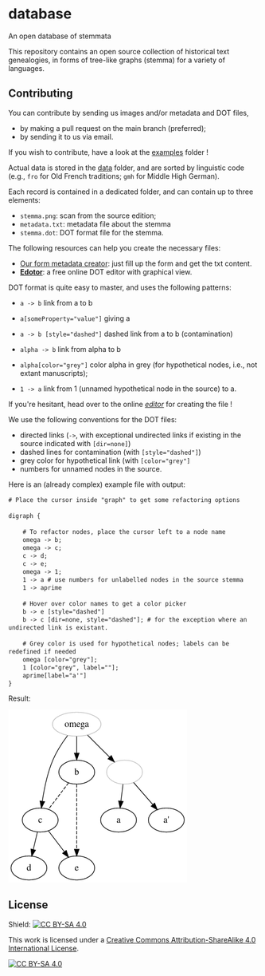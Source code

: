 # database
An open database of stemmata

This repository contains an open source collection of historical text genealogies, in forms of tree-like graphs (stemma) for a variety of languages.

## Contributing

You can contribute by sending us images and/or metadata and DOT files,

- by making a pull request on the main branch (preferred);
- by sending it to us via email.

If you wish to contribute, have a look at the [examples](./tree/master/examples) folder !

Actual data is stored in the [data](./tree/master/data) folder, and are sorted by linguistic code (e.g., `fro` for Old French traditions; `gmh` for Middle High German).

Each record is contained in a dedicated folder, and can contain up to three elements:

- `stemma.png`: scan from the source edition;
- `metadata.txt`: metadata file about the stemma
- `stemma.dot`: DOT format file for the stemma.

The following resources can help you create the necessary files:

- [Our form metadata creator](): just fill up the form and get the txt content. 
- [**Edotor**](https://edotor.net/?engine=dot?engine=dot#%23%20Place%20the%20cursor%20inside%20%22graph%22%20to%20get%20some%20refactoring%20options%0A%0Adigraph%20%7B%0A%0A%20%20%20%20%23%20To%20refactor%20nodes%2C%20place%20the%20cursor%20left%20to%20a%20node%20name%0A%20%20%20%20omega%20-%3E%20b%3B%0A%20%20%20%20omega%20-%3E%20c%3B%0A%20%20%20%20c%20-%3E%20d%3B%0A%20%20%20%20c%20-%3E%20e%3B%0A%20%20%20%20omega%20-%3E%201%3B%20%0A%20%20%20%201%20-%3E%20a%20%23%20use%20numbers%20for%20unlabelled%20nodes%20in%20the%20source%20stemma%0A%20%20%20%201%20-%3E%20aprime%0A%0A%20%20%20%20%23%20Hover%20over%20color%20names%20to%20get%20a%20color%20picker%0A%20%20%20%20b%20-%3E%20e%20%5Bstyle%3D%22dashed%22%5D%0A%20%20%20%20b%20-%3E%20c%20%5Bdir%3Dnone%2C%20style%3D%22dashed%22%5D%3B%20%23%20for%20the%20exception%20where%20an%20undirected%20link%20is%20existant.%0A%0A%20%20%20%20%23%20Grey%20color%20is%20used%20for%20hypothetical%20nodes%3B%20labels%20can%20be%20redefined%20if%20needed%0A%20%20%20%20omega%20%5Bcolor%3D%22grey%22%5D%3B%0A%20%20%20%201%20%5Bcolor%3D%22grey%22%2C%20label%3D%22%22%5D%3B%20%0A%20%20%20%20aprime%5Blabel%3D%22a'%22%5D%0A%0A%7D%0A): a free online DOT editor with graphical view.

DOT format is quite easy to master, and uses the following patterns:

- `a -> b` link from a to b
- `a[someProperty="value"]` giving a 

- `a -> b [style="dashed"]` dashed link from a to b (contamination)
- `alpha -> b` link from alpha to b
- `alpha[color="grey"]` color alpha in grey (for hypothetical nodes, i.e., not extant manuscripts);
- `1 -> a` link from 1 (unnamed hypothetical node in the source) to a.

If you're hesitant, head over to the online [*editor*](https://edotor.net/?engine=dot?engine=dot#%23%20Place%20the%20cursor%20inside%20%22graph%22%20to%20get%20some%20refactoring%20options%0A%0Adigraph%20%7B%0A%0A%20%20%20%20%23%20To%20refactor%20nodes%2C%20place%20the%20cursor%20left%20to%20a%20node%20name%0A%20%20%20%20omega%20-%3E%20b%3B%0A%20%20%20%20omega%20-%3E%20c%3B%0A%20%20%20%20c%20-%3E%20d%3B%0A%20%20%20%20c%20-%3E%20e%3B%0A%20%20%20%20omega%20-%3E%201%3B%20%0A%20%20%20%201%20-%3E%20a%20%23%20use%20numbers%20for%20unlabelled%20nodes%20in%20the%20source%20stemma%0A%20%20%20%201%20-%3E%20aprime%0A%0A%20%20%20%20%23%20Hover%20over%20color%20names%20to%20get%20a%20color%20picker%0A%20%20%20%20b%20-%3E%20e%20%5Bstyle%3D%22dashed%22%5D%0A%20%20%20%20b%20-%3E%20c%20%5Bdir%3Dnone%2C%20style%3D%22dashed%22%5D%3B%20%23%20for%20the%20exception%20where%20an%20undirected%20link%20is%20existant.%0A%0A%20%20%20%20%23%20Grey%20color%20is%20used%20for%20hypothetical%20nodes%3B%20labels%20can%20be%20redefined%20if%20needed%0A%20%20%20%20omega%20%5Bcolor%3D%22grey%22%5D%3B%0A%20%20%20%201%20%5Bcolor%3D%22grey%22%2C%20label%3D%22%22%5D%3B%20%0A%20%20%20%20aprime%5Blabel%3D%22a'%22%5D%0A%0A%7D%0A) for creating the file ! 


We use the following conventions for the DOT files: 

- directed links (`->`, with exceptional undirected links if existing in the source
indicated with `[dir=none]`)
- dashed lines for contamination (with `[style="dashed"]`)
- grey color for hypothetical link (with `[color="grey"]`
- numbers for unnamed nodes in the source.

Here is an (already complex) example file with output:

```mscgen
# Place the cursor inside "graph" to get some refactoring options

digraph {

    # To refactor nodes, place the cursor left to a node name
    omega -> b;
    omega -> c;
    c -> d;
    c -> e;
    omega -> 1; 
    1 -> a # use numbers for unlabelled nodes in the source stemma
    1 -> aprime

    # Hover over color names to get a color picker
    b -> e [style="dashed"]
    b -> c [dir=none, style="dashed"]; # for the exception where an undirected link is existant.

    # Grey color is used for hypothetical nodes; labels can be redefined if needed
    omega [color="grey"];
    1 [color="grey", label=""]; 
    aprime[label="a'"]
}

```

Result:

![](example_graph.png)


## License

Shield: [![CC BY-SA 4.0][cc-by-sa-shield]][cc-by-sa]

This work is licensed under a
[Creative Commons Attribution-ShareAlike 4.0 International License][cc-by-sa].

[![CC BY-SA 4.0][cc-by-sa-image]][cc-by-sa]

[cc-by-sa]: http://creativecommons.org/licenses/by-sa/4.0/
[cc-by-sa-image]: https://licensebuttons.net/l/by-sa/4.0/88x31.png
[cc-by-sa-shield]: https://img.shields.io/badge/License-CC%20BY--SA%204.0-lightgrey.svg
